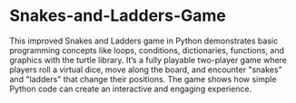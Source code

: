 # Snakes-and-Ladders-Game
This improved Snakes and Ladders game in Python demonstrates basic programming concepts like loops, conditions, dictionaries, functions, and graphics with the turtle library. It’s a fully playable two-player game where players roll a virtual dice, move along the board, and encounter "snakes" and "ladders" that change their positions. The game shows how simple Python code can create an interactive and engaging experience.
